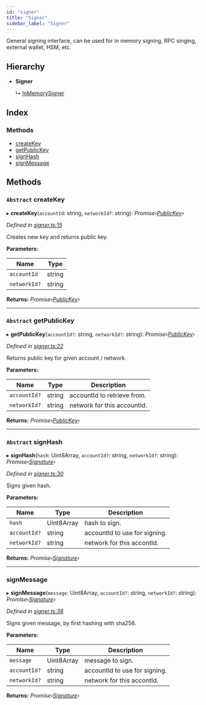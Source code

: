 ```yaml
---
id: "signer"
title: "Signer"
sidebar_label: "Signer"
---
```


General signing interface, can be used for in memory signing, RPC singing, external wallet, HSM, etc.

## Hierarchy

* **Signer**

  ↳ [InMemorySigner](inmemorysigner.md)

## Index

### Methods

* [createKey](signer.md#abstract-createkey)
* [getPublicKey](signer.md#abstract-getpublickey)
* [signHash](signer.md#abstract-signhash)
* [signMessage](signer.md#signmessage)

## Methods

### `Abstract` createKey

▸ **createKey**(`accountId`: string, `networkId?`: string): *Promise‹[PublicKey](publickey.md)›*

*Defined in [signer.ts:15](https://github.com/nearprotocol/nearlib/blob/88ad17d/src.ts/signer.ts#L15)*

Creates new key and returns public key.

**Parameters:**

Name | Type |
------ | ------ |
`accountId` | string |
`networkId?` | string |

**Returns:** *Promise‹[PublicKey](publickey.md)›*

___

### `Abstract` getPublicKey

▸ **getPublicKey**(`accountId?`: string, `networkId?`: string): *Promise‹[PublicKey](publickey.md)›*

*Defined in [signer.ts:22](https://github.com/nearprotocol/nearlib/blob/88ad17d/src.ts/signer.ts#L22)*

Returns public key for given account / network.

**Parameters:**

Name | Type | Description |
------ | ------ | ------ |
`accountId?` | string | accountId to retrieve from. |
`networkId?` | string | network for this accountId.  |

**Returns:** *Promise‹[PublicKey](publickey.md)›*

___

### `Abstract` signHash

▸ **signHash**(`hash`: Uint8Array, `accountId?`: string, `networkId?`: string): *Promise‹[Signature](signature.md)›*

*Defined in [signer.ts:30](https://github.com/nearprotocol/nearlib/blob/88ad17d/src.ts/signer.ts#L30)*

Signs given hash.

**Parameters:**

Name | Type | Description |
------ | ------ | ------ |
`hash` | Uint8Array | hash to sign. |
`accountId?` | string | accountId to use for signing. |
`networkId?` | string | network for this accontId.  |

**Returns:** *Promise‹[Signature](signature.md)›*

___

###  signMessage

▸ **signMessage**(`message`: Uint8Array, `accountId?`: string, `networkId?`: string): *Promise‹[Signature](signature.md)›*

*Defined in [signer.ts:38](https://github.com/nearprotocol/nearlib/blob/88ad17d/src.ts/signer.ts#L38)*

Signs given message, by first hashing with sha256.

**Parameters:**

Name | Type | Description |
------ | ------ | ------ |
`message` | Uint8Array | message to sign. |
`accountId?` | string | accountId to use for signing. |
`networkId?` | string | network for this accontId.  |

**Returns:** *Promise‹[Signature](signature.md)›*
